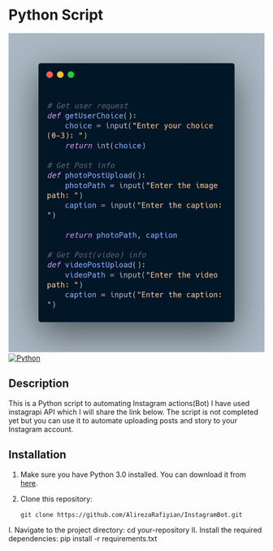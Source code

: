 # Python Script
![Screenshot](carbon.png)
[![Python](https://img.shields.io/badge/Python-3-blue)](https://www.python.org/downloads/release/python-390/)

## Description
This is a Python script to automating Instagram actions(Bot) I have used instagrapi API which I will share the link below.
The script is not completed yet but you can use it to automate uploading posts and story to your Instagram account.

## Installation
1. Make sure you have Python 3.0 installed. You can download it from [here](https://www.python.org/downloads/release/python-390/).
2. Clone this repository:

   ```shell
   git clone https://github.com/AlirezaRafiyian/InstagramBot.git

I. Navigate to the project directory:
  cd your-repository
II. Install the required dependencies: pip install -r requirements.txt
